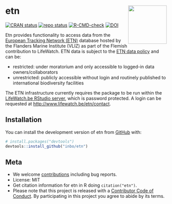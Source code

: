 
<!-- README.md is generated from README.Rmd. Please edit that file -->

# etn <img src="man/figures/logo.png" align="right" alt="" width="120">

<!-- badges: start -->

[![CRAN
status](https://www.r-pkg.org/badges/version/etn)](https://CRAN.R-project.org/package=etn)
[![repo
status](https://www.repostatus.org/badges/latest/active.svg)](https://www.repostatus.org/#active)
[![R-CMD-check](https://github.com/inbo/etn/actions/workflows/R-CMD-check.yaml/badge.svg)](https://github.com/inbo/etn/actions/workflows/R-CMD-check.yaml)
[![DOI](https://zenodo.org/badge/DOI/10.5281/zenodo.15235747.svg)](https://doi.org/10.5281/zenodo.15235747)
<!-- badges: end -->

Etn provides functionality to access data from the [European Tracking
Network (ETN)](http://www.lifewatch.be/etn/) database hosted by the
Flanders Marine Institute (VLIZ) as part of the Flemish contribution to
LifeWatch. ETN data is subject to the [ETN data
policy](http://www.lifewatch.be/etn/assets/docs/ETN-DataPolicy.pdf) and
can be:

  - restricted: under moratorium and only accessible to logged-in data
    owners/collaborators
  - unrestricted: publicly accessible without login and routinely
    published to international biodiversity facilities

The ETN infrastructure currently requires the package to be run within
the [LifeWatch.be RStudio server](http://rstudio.lifewatch.be/), which
is password protected. A login can be requested at
<http://www.lifewatch.be/etn/contact>.

## Installation

You can install the development version of etn from
[GitHub](https://github.com/) with:

``` r
# install.packages("devtools")
devtools::install_github("inbo/etn")
```

## Meta

  - We welcome [contributions](.github/CONTRIBUTING.md) including bug
    reports.
  - License: MIT
  - Get citation information for etn in R doing `citation("etn")`.
  - Please note that this project is released with a [Contributor Code
    of Conduct](.github/CODE_OF_CONDUCT.md). By participating in this
    project you agree to abide by its terms.
